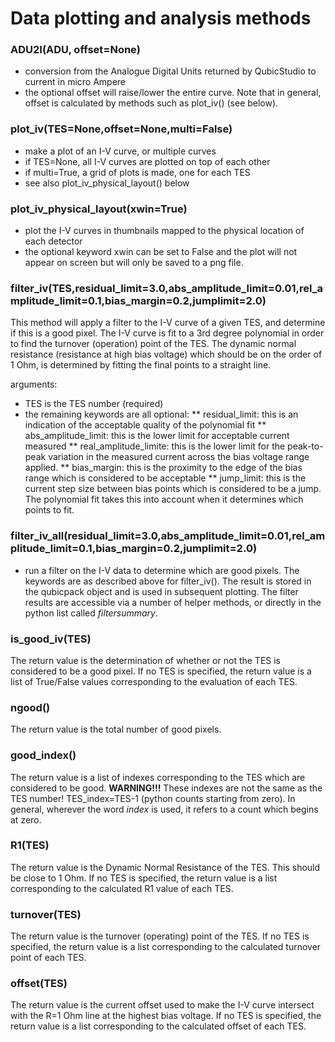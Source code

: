 # Data plotting and analysis methods

### ADU2I(ADU, offset=None)
 * conversion from the Analogue Digital Units returned by QubicStudio to current in micro Ampere
 * the optional offset will raise/lower the entire curve.  Note that in general, offset is calculated by methods such as plot_iv() (see below).

### plot_iv(TES=None,offset=None,multi=False)
 - make a plot of an I-V curve, or multiple curves
 - if TES=None, all I-V curves are plotted on top of each other
 - if multi=True, a grid of plots is made, one for each TES
 - see also plot_iv_physical_layout() below

### plot_iv_physical_layout(xwin=True)
 * plot the I-V curves in thumbnails mapped to the physical location of each detector
 * the optional keyword xwin can be set to False and the plot will not appear on screen but will only be saved to a png file.

### filter_iv(TES,residual_limit=3.0,abs_amplitude_limit=0.01,rel_amplitude_limit=0.1,bias_margin=0.2,jumplimit=2.0)

This method will apply a filter to the I-V curve of a given TES, and determine if this is a good pixel.  The I-V curve is fit to a 3rd degree polynomial in order to find the turnover (operation) point of the TES.  The dynamic normal resistance (resistance at high bias voltage) which should be on the order of 1 Ohm, is determined by fitting the final points to a straight line.  

arguments:
 * TES is the TES number (required)
 * the remaining keywords are all optional:
 ** residual_limit: this is an indication of the acceptable quality of the polynomial fit
 ** abs_amplitude_limit: this is the lower limit for acceptable current measured
 ** real_amplitude_limite: this is the lower limit for the peak-to-peak variation in the measured current across the bias voltage range applied.
 ** bias_margin: this is the proximity to the edge of the bias range which is considered to be acceptable
 ** jump_limit: this is the current step size between bias points which is considered to be a jump.  The polynomial fit takes this into account when it determines which points to fit.

### filter_iv_all(residual_limit=3.0,abs_amplitude_limit=0.01,rel_amplitude_limit=0.1,bias_margin=0.2,jumplimit=2.0)
 * run a filter on the I-V data to determine which are good pixels.  The keywords are as described above for filter_iv().  The result is stored in the qubicpack object and is used in subsequent plotting.  The filter results are accessible via a number of helper methods, or directly in the python list called _filtersummary_.

### is_good_iv(TES)
The return value is the determination of whether or not the TES is considered to be a good pixel.  If no TES is specified, the return value is a list of True/False values corresponding to the evaluation of each TES.

### ngood()
The return value is the total number of good pixels.

### good_index()
The return value is a list of indexes corresponding to the TES which are considered to be good.  **WARNING!!!** These indexes are not the same as the TES number!  TES_index=TES-1 (python counts starting from zero).  In general, wherever the word *index* is used, it refers to a count which begins at zero.

### R1(TES)
The return value is the Dynamic Normal Resistance of the TES.  This should be close to 1 Ohm.  If no TES is specified, the return value is a list corresponding to the calculated R1 value of each TES.

### turnover(TES)
The return value is the turnover (operating) point of the TES.    If no TES is specified, the return value is a list corresponding to the calculated turnover point of each TES.

### offset(TES)
The return value is the current offset used to make the I-V curve intersect with the R=1 Ohm line at the highest bias voltage.  If no TES is specified, the return value is a list corresponding to the calculated offset of each TES.

